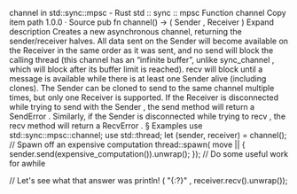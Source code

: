 channel in std::sync::mpsc - Rust
std
::
sync
::
mpsc
Function
channel
Copy item path
1.0.0
·
Source
pub fn channel<T>() -> (
Sender
<T>,
Receiver
<T>)
Expand description
Creates a new asynchronous channel, returning the sender/receiver halves.
All data sent on the
Sender
will become available on the
Receiver
in
the same order as it was sent, and no
send
will block the calling thread
(this channel has an “infinite buffer”, unlike
sync_channel
, which will
block after its buffer limit is reached).
recv
will block until a message
is available while there is at least one
Sender
alive (including clones).
The
Sender
can be cloned to
send
to the same channel multiple times, but
only one
Receiver
is supported.
If the
Receiver
is disconnected while trying to
send
with the
Sender
, the
send
method will return a
SendError
. Similarly, if the
Sender
is disconnected while trying to
recv
, the
recv
method will
return a
RecvError
.
§
Examples
use
std::sync::mpsc::channel;
use
std::thread;
let
(sender, receiver) = channel();
// Spawn off an expensive computation
thread::spawn(
move
|| {
    sender.send(expensive_computation()).unwrap();
});
// Do some useful work for awhile

// Let's see what that answer was
println!
(
"{:?}"
, receiver.recv().unwrap());